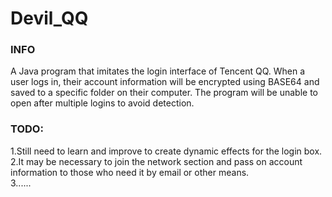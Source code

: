 # Devil_QQ
### INFO
A Java program that imitates the login interface of Tencent QQ. When a user logs in, their account information will be encrypted using BASE64 and saved to a specific folder on their computer. The program will be unable to open after multiple logins to avoid detection.
### TODO:
1.Still need to learn and improve to create dynamic effects for the login box.  
2.It may be necessary to join the network section and pass on account information to those who need it by email or other means.  
3......  

